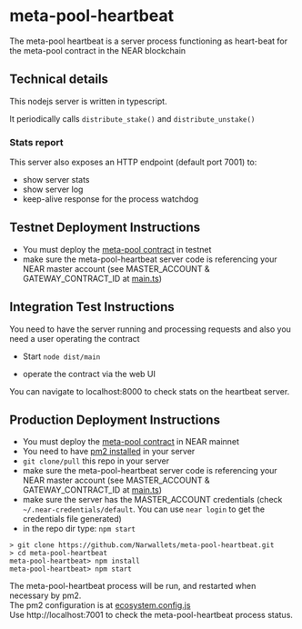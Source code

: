 # meta-pool-heartbeat

The meta-pool heartbeat is a server process functioning as heart-beat for the meta-pool contract in the NEAR blockchain

## Technical details

This nodejs server is written in typescript. 

It periodically calls `distribute_stake()` and `distribute_unstake()`

### Stats report

This server also exposes an HTTP endpoint (default port 7001) to:
* show server stats 
* show server log
* keep-alive response for the process watchdog



## Testnet Deployment Instructions

* You must deploy the [meta-pool contract](https://github.com/Narwallets/meta-pool) in testnet
* make sure the meta-pool-heartbeat server code is referencing your NEAR master account (see MASTER_ACCOUNT & GATEWAY_CONTRACT_ID at [main.ts](src/main.ts))

## Integration Test Instructions

You need to have the server running and processing requests and also you need a user operating the contract

* Start `node dist/main`

* operate the contract via the web UI

You can navigate to localhost:8000 to check stats on the heartbeat server.


## Production Deployment Instructions

* You must deploy the [meta-pool contract](https://github.com/Narwallets/meta-pool) in NEAR mainnet
* You need to have [pm2 installed](https://github.com/Unitech/pm2) in your server
* `git clone/pull` this repo in your server
* make sure the meta-pool-heartbeat server code is referencing your NEAR master account  (see MASTER_ACCOUNT & GATEWAY_CONTRACT_ID at [main.ts](src/main.ts))
* make sure the server has the MASTER_ACCOUNT credentials (check `~/.near-credentials/default`. You can use `near login` to get the credentials file generated)
* in the repo dir type: `npm start`

```
> git clone https://github.com/Narwallets/meta-pool-heartbeat.git
> cd meta-pool-heartbeat
meta-pool-heartbeat> npm install
meta-pool-heartbeat> npm start
```

The meta-pool-heartbeat process will be run, and restarted when necessary by pm2.<br>
The pm2 configuration is at [ecosystem.config.js](ecosystem.config.js)
<br>
Use http://localhost:7001 to check the meta-pool-heartbeat process status.
